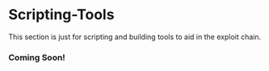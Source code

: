 # Scripting-Tools
This section is just for scripting and building tools to aid in the exploit chain.

### Coming Soon!
